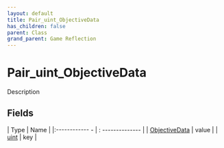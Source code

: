 ```yaml
---
layout: default
title: Pair_uint_ObjectiveData
has_children: false
parent: Class
grand_parent: Game Reflection
---
```

# Pair_uint_ObjectiveData
Description 

## Fields
| Type | Name |
|:------------ - | : -------------- |
| [ObjectiveData](game-reflection/classes/objective_data.md) | value |
| [uint](game-reflection/components/uint.md) | key |
